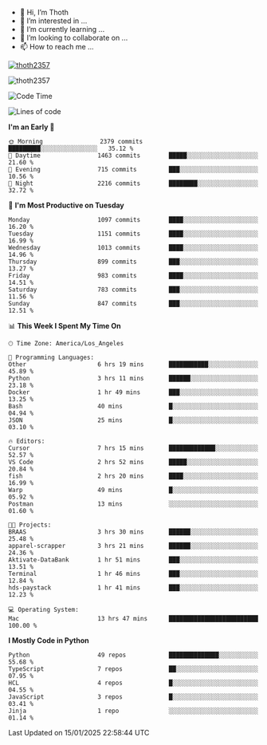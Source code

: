 <!---
thoth2357/thoth2357 is a ✨ special ✨ repository because its `README.md` (this file) appears on your GitHub profile.
You can click the Preview link to take a look at your changes.
--->

- 👋 Hi, I’m Thoth
- 👀 I’m interested in ...
- 🌱 I’m currently learning ...
- 💞️ I’m looking to collaborate on ...
- 📫 How to reach me ...


<p align="left"> <a href="https://github.com/ryo-ma/github-profile-trophy"><img src="https://github-profile-trophy.vercel.app/?username=thoth2357&theme=gruvbox&no-bg=true&no-frame=false&title=MultiLanguage,Commits,Repositories,Stars,Followers,PullRequest,Reviews,Issues" alt="thoth2357" /></a> </p>

<p align="left"> <img src="https://komarev.com/ghpvc/?username=thoth2357&label=Profile%20views&color=0e75b6&style=flat" alt="thoth2357" /> </p>

<!--START_SECTION:waka-->
![Code Time](http://img.shields.io/badge/Code%20Time-3%2C119%20hrs%2014%20mins-blue)

![Lines of code](https://img.shields.io/badge/From%20Hello%20World%20I%27ve%20Written-30.7%20million%20lines%20of%20code-blue)

**I'm an Early 🐤** 

```text
🌞 Morning                2379 commits        █████████░░░░░░░░░░░░░░░░   35.12 % 
🌆 Daytime                1463 commits        █████░░░░░░░░░░░░░░░░░░░░   21.60 % 
🌃 Evening                715 commits         ███░░░░░░░░░░░░░░░░░░░░░░   10.56 % 
🌙 Night                  2216 commits        ████████░░░░░░░░░░░░░░░░░   32.72 % 
```
📅 **I'm Most Productive on Tuesday** 

```text
Monday                   1097 commits        ████░░░░░░░░░░░░░░░░░░░░░   16.20 % 
Tuesday                  1151 commits        ████░░░░░░░░░░░░░░░░░░░░░   16.99 % 
Wednesday                1013 commits        ████░░░░░░░░░░░░░░░░░░░░░   14.96 % 
Thursday                 899 commits         ███░░░░░░░░░░░░░░░░░░░░░░   13.27 % 
Friday                   983 commits         ████░░░░░░░░░░░░░░░░░░░░░   14.51 % 
Saturday                 783 commits         ███░░░░░░░░░░░░░░░░░░░░░░   11.56 % 
Sunday                   847 commits         ███░░░░░░░░░░░░░░░░░░░░░░   12.51 % 
```


📊 **This Week I Spent My Time On** 

```text
🕑︎ Time Zone: America/Los_Angeles

💬 Programming Languages: 
Other                    6 hrs 19 mins       ███████████░░░░░░░░░░░░░░   45.89 % 
Python                   3 hrs 11 mins       ██████░░░░░░░░░░░░░░░░░░░   23.18 % 
Docker                   1 hr 49 mins        ███░░░░░░░░░░░░░░░░░░░░░░   13.25 % 
Bash                     40 mins             █░░░░░░░░░░░░░░░░░░░░░░░░   04.94 % 
JSON                     25 mins             █░░░░░░░░░░░░░░░░░░░░░░░░   03.10 % 

🔥 Editors: 
Cursor                   7 hrs 15 mins       █████████████░░░░░░░░░░░░   52.57 % 
VS Code                  2 hrs 52 mins       █████░░░░░░░░░░░░░░░░░░░░   20.84 % 
fish                     2 hrs 20 mins       ████░░░░░░░░░░░░░░░░░░░░░   16.99 % 
Warp                     49 mins             █░░░░░░░░░░░░░░░░░░░░░░░░   05.92 % 
Postman                  13 mins             ░░░░░░░░░░░░░░░░░░░░░░░░░   01.60 % 

🐱‍💻 Projects: 
BRAAS                    3 hrs 30 mins       ██████░░░░░░░░░░░░░░░░░░░   25.48 % 
apparel-scrapper         3 hrs 21 mins       ██████░░░░░░░░░░░░░░░░░░░   24.36 % 
Aktivate-DataBank        1 hr 51 mins        ███░░░░░░░░░░░░░░░░░░░░░░   13.51 % 
Terminal                 1 hr 46 mins        ███░░░░░░░░░░░░░░░░░░░░░░   12.84 % 
hds-paystack             1 hr 41 mins        ███░░░░░░░░░░░░░░░░░░░░░░   12.23 % 

💻 Operating System: 
Mac                      13 hrs 47 mins      █████████████████████████   100.00 % 
```

**I Mostly Code in Python** 

```text
Python                   49 repos            ██████████████░░░░░░░░░░░   55.68 % 
TypeScript               7 repos             ██░░░░░░░░░░░░░░░░░░░░░░░   07.95 % 
HCL                      4 repos             █░░░░░░░░░░░░░░░░░░░░░░░░   04.55 % 
JavaScript               3 repos             █░░░░░░░░░░░░░░░░░░░░░░░░   03.41 % 
Jinja                    1 repo              ░░░░░░░░░░░░░░░░░░░░░░░░░   01.14 % 
```




 Last Updated on 15/01/2025 22:58:44 UTC
<!--END_SECTION:waka-->
<!--![](http://github-profile-summary-cards.vercel.app/api/cards/profile-details?username=thoth2357&theme=2077)

![](http://github-profile-summary-cards.vercel.app/api/cards/stats?username=thoth2357&theme=2077)![](http://github-profile-summary-cards.vercel.app/api/cards/productive-time?username=thoth2357&theme=2077&utcOffset=8) -->
